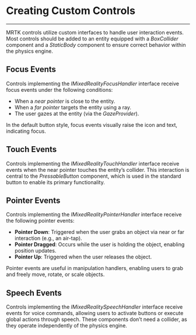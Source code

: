 # Creating Custom Controls
---
MRTK controls utilize custom interfaces to handle user interaction events. Most controls should be added to an entity equipped with a _BoxCollider_ component and a _StaticBody_ component to ensure correct behavior within the physics engine.

## Focus Events
Controls implementing the _IMixedRealityFocusHandler_ interface receive focus events under the following conditions:
- When a *near pointer* is close to the entity.
- When a *far pointer* targets the entity using a ray.
- The user gazes at the entity (via the _GazeProvider_).

In the default button style, focus events visually raise the icon and text, indicating focus.

## Touch Events
Controls implementing the _IMixedRealityTouchHandler_ interface receive events when the near pointer touches the entity’s collider. This interaction is central to the _PressableButton_ component, which is used in the standard button to enable its primary functionality.

## Pointer Events
Controls implementing the _IMixedRealityPointerHandler_ interface receive the following pointer events:
- **Pointer Down**: Triggered when the user grabs an object via near or far interaction (e.g., an air-tap).
- **Pointer Dragged**: Occurs while the user is holding the object, enabling position updates.
- **Pointer Up**: Triggered when the user releases the object.

Pointer events are useful in manipulation handlers, enabling users to grab and freely move, rotate, or scale objects.

## Speech Events
Controls implementing the _IMixedRealitySpeechHandler_ interface receive events for voice commands, allowing users to activate buttons or execute global actions through speech. These components don’t need a collider, as they operate independently of the physics engine.